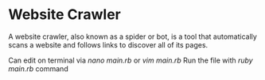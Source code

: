# Website Crawler

A website crawler, also known as a spider or bot, is a tool that automatically scans a website and follows links to discover all of its pages. 

Can edit on terminal via *nano main.rb* or *vim main.rb*
Run the file with *ruby main.rb* command
